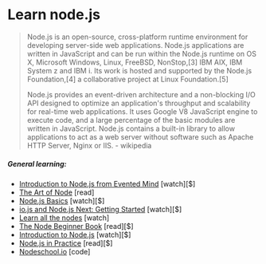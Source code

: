 # Learn node.js

> Node.js is an open-source, cross-platform runtime environment for developing server-side web applications. Node.js applications are written in JavaScript and can be run within the Node.js runtime on OS X, Microsoft Windows, Linux, FreeBSD, NonStop,[3] IBM AIX, IBM System z and IBM i. Its work is hosted and supported by the Node.js Foundation,[4] a collaborative project at Linux Foundation.[5] 
> 
> Node.js provides an event-driven architecture and a non-blocking I/O API designed to optimize an application's throughput and scalability for real-time web applications. It uses Google V8 JavaScript engine to execute code, and a large percentage of the basic modules are written in JavaScript. Node.js contains a built-in library to allow applications to act as a web server without software such as Apache HTTP Server, Nginx or IIS. - wikipedia

##### General learning:

* [Introduction to Node.js from Evented Mind](https://www.eventedmind.com/classes/introduction-to-node-js-4c0326de) [watch][$]
* [The Art of Node](https://github.com/maxogden/art-of-node#the-art-of-node) [read]
* [Node.js Basics](http://teamtreehouse.com/library/nodejs-basics) [watch][$]
* [io.js and Node.js Next: Getting Started](http://www.pluralsight.com/courses/running-node-applications-io-js) [watch][$]
* [Learn all the nodes](https://learnallthenodes.com/episodes/1-what-is-nodejs) [watch]
* [The Node Beginner Book](https://leanpub.com/nodebeginner) [read][$]
* [Introduction to Node.js](http://www.pluralsight.com/courses/node-intro) [watch][$]
* [Node.js in Practice](https://www.manning.com/books/node-js-in-practice#downloads) [read][$]
* [Nodeschool.io](http://nodeschool.io/) [code]






















 






